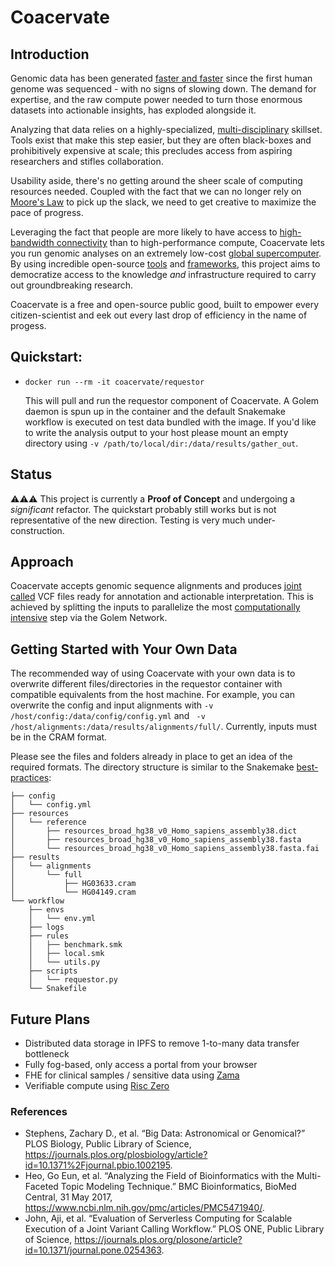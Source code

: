# Coacervate

## Introduction

Genomic data has been generated [faster and faster](https://journals.plos.org/plosbiology/article?id=10.1371/journal.pbio.1002195) since the first human genome was sequenced - with no signs of slowing down. The demand for expertise, and the raw compute power needed to turn those enormous datasets into actionable insights, has exploded alongside it.

Analyzing that data relies on a highly-specialized, [multi-disciplinary](https://www.ncbi.nlm.nih.gov/pmc/articles/PMC5471940/) skillset. Tools exist that make this step easier, but they are often black-boxes and prohibitively expensive at scale; this precludes access from aspiring researchers and stifles collaboration.

Usability aside, there's no getting around the sheer scale of computing resources needed. Coupled with the fact that we can no longer rely on [Moore's Law](https://www.technologyreview.com/2016/05/13/245938/moores-law-is-dead-now-what/) to pick up the slack, we need to get creative to maximize the pace of progress.

Leveraging the fact that people are more likely to have access to [high-bandwidth connectivity](https://www.fiercetelecom.com/broadband/att-upgrades-its-fiber-network-offer-2-gig-5-gig-speeds) than to high-performance compute, Coacervate lets you run genomic analyses on an extremely low-cost [global supercomputer](https://www.golem.network). By using incredible open-source [tools](https://gatk.broadinstitute.org/hc/en-us) and [frameworks](https://snakemake.github.io/), this project aims to democratize access to the knowledge _and_ infrastructure required to carry out groundbreaking research.

Coacervate is a free and open-source public good, built to empower every citizen-scientist and eek out every last drop of efficiency in the name of progess.

## Quickstart:
- `docker run --rm -it coacervate/requestor`

  This will pull and run the requestor component of Coacervate. A Golem daemon is spun up in the container and the default Snakemake workflow is executed on test data bundled with the image. If you'd like to write the analysis output to your host please mount an empty directory using `-v /path/to/local/dir:/data/results/gather_out`.

## Status
⚠️⚠️⚠️ This project is currently a **Proof of Concept** and undergoing a *significant* refactor. The quickstart probably still works but is not representative of the new direction. Testing is very much under-construction.

## Approach
Coacervate accepts genomic sequence alignments and produces [joint called](https://gatk.broadinstitute.org/hc/en-us/articles/360035890431-The-logic-of-joint-calling-for-germline-short-variants) VCF files ready for annotation and actionable interpretation. This is achieved by splitting the inputs to parallelize the most [computationally intensive](https://journals.plos.org/plosone/article?id=10.1371/journal.pone.0254363#pone-0254363-g003) step via the Golem Network. 


## Getting Started with Your Own Data
The recommended way of using Coacervate with your own data is to overwrite different files/directories in the requestor container with compatible equivalents from the host machine. For example, you can overwrite the config and input alignments with `-v /host/config:/data/config/config.yml` and ` -v /host/alignments:/data/results/alignments/full/`. Currently, inputs must be in the CRAM format. 

Please see the files and folders already in place to get an idea of the required formats. The directory structure is similar to the Snakemake [best-practices](https://snakemake.readthedocs.io/en/stable/snakefiles/deployment.html#distribution-and-reproducibility):
```
├── config
│   └── config.yml
├── resources
│   └── reference
│       ├── resources_broad_hg38_v0_Homo_sapiens_assembly38.dict
│       ├── resources_broad_hg38_v0_Homo_sapiens_assembly38.fasta
│       └── resources_broad_hg38_v0_Homo_sapiens_assembly38.fasta.fai
├── results
│   └── alignments
│       └── full
│           ├── HG03633.cram
│           └── HG04149.cram
└── workflow
    ├── envs
    │   └── env.yml
    ├── logs
    ├── rules
    │   ├── benchmark.smk
    │   ├── local.smk
    │   └── utils.py
    ├── scripts
    │   └── requestor.py
    └── Snakefile
```

## Future Plans
- Distributed data storage in IPFS to remove 1-to-many data transfer bottleneck
- Fully fog-based, only access a portal from your browser
- FHE for clinical samples / sensitive data using [Zama](https://www.zama.ai/)
- Verifiable compute using [Risc Zero](https://www.risczero.com/)

### References
  - Stephens, Zachary D., et al. “Big Data: Astronomical or Genomical?” PLOS Biology, Public Library of Science, https://journals.plos.org/plosbiology/article?id=10.1371%2Fjournal.pbio.1002195. 
  - Heo, Go Eun, et al. “Analyzing the Field of Bioinformatics with the Multi-Faceted Topic Modeling Technique.” BMC Bioinformatics, BioMed Central, 31 May 2017, https://www.ncbi.nlm.nih.gov/pmc/articles/PMC5471940/.
  - John, Aji, et al. “Evaluation of Serverless Computing for Scalable Execution of a Joint Variant Calling Workflow.” PLOS ONE, Public Library of Science, https://journals.plos.org/plosone/article?id=10.1371/journal.pone.0254363.
